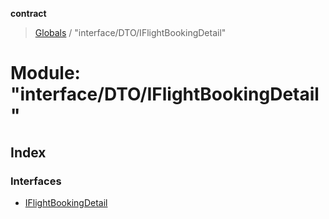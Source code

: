 **contract**

> [Globals](../README.md) / "interface/DTO/IFlightBookingDetail"

# Module: "interface/DTO/IFlightBookingDetail"

## Index

### Interfaces

* [IFlightBookingDetail](../interfaces/_interface_dto_iflightbookingdetail_.iflightbookingdetail.md)
